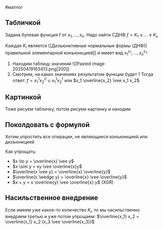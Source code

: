 #матлог 
## Табличкой
Задана булевая функция f от $x_1, \dots, x_n$. Надо найти СДНФ
$f = K_1 \vee \dots \vee K_s$

Каждая $K_i$ является [[Дизъюнктивные нормальные формы (ДНФ)|правильной элементарной конъюнкцией]] и имеет вид $x_1^{\varepsilon_1}, \dots, x_n^{\varepsilon_n}$
1) Находим таблицу значений
	![[Pasted image 20250419163413.png|200]]
2) Смотрим, на каких значениях результатом функции будет 1
Тогда ответ:
$f = x_1^1 x_2^0 \cup x_1^1 x_2^1$ или $x_1 \overline{x_2} \vee x_1 x_2$

## Картинкой
Тоже рисуем табличку, потом рисуем картинку и находим

## Поколдовать с формулой
Хотим упростить все операции, не являющиеся конъюнкцией или дизъюнкцией

Как упрощать:
- $x \to y = \overline{x} \vee y$
- $x \sim y = xy \vee \overline{x}y$
- $\overline{x \vee y} = \overline{x} \overline{y}$
- $\overline{x \wedge y} = \overline{x} \vee \overline{y}$
- $x + y = x \overline{y} \vee \overline{x} y$ (XOR)

## Насильственное внедрение
Если имеем уже какое-то количество $K_i$, то мы насильственно внедряем третью и уже потом упрощаем:
$\overline{x_1} x_2 = \overline{x_1} x_2 (x_3 \vee \overline{x_3})$